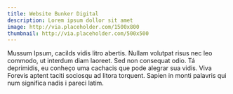 ```yaml
---
title: Website Bunker Digital
description: Lorem ipsum dollor sit amet
image: http://via.placeholder.com/1500x800
thumbnail: http://via.placeholder.com/500x500
---
```

Mussum Ipsum, cacilds vidis litro abertis. Nullam volutpat risus nec leo commodo, ut interdum diam laoreet. Sed non consequat odio. Tá deprimidis, eu conheço uma cachacis que pode alegrar sua vidis. Viva Forevis aptent taciti sociosqu ad litora torquent. Sapien in monti palavris qui num significa nadis i pareci latim.
